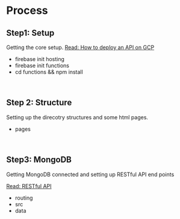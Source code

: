 # Process

## Step1: Setup
Getting the core setup.
[Read: How to deploy an API on GCP](https://github.com/jsohndata/docs-build-recipes/blob/main/gcp-google-cloud-platform/create-and-deploy-api.md)

- firebase init hosting
- firebase init functions
- cd functions && npm install
 

<br>

## Step 2: Structure
Setting up the direcotry structures and some html pages.

- pages

<br>

## Step3: MongoDB
Getting MongoDB connected and setting up RESTful API end points

[Read: RESTful API](https://github.com/jsohndata/docs-api/blob/main/restful-api.md)

- routing
- src
- data